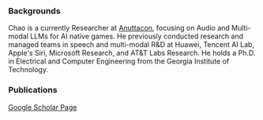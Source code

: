 

### Backgrounds

Chao is a currently Researcher at [Anuttacon](https://www.anuttacon.com/), focusing on Audio and Multi-modal LLMs for AI native games. He previously conducted research and managed teams in speech and multi-modal R&D at Huawei, Tencent AI Lab, Apple's Siri, Microsoft Research, and AT&T Labs Research. He holds a Ph.D. in Electrical and Computer Engineering from the Georgia Institute of Technology. 

### Publications

[Google Scholar Page](https://scholar.google.com/citations?user=pRA19-8AAAAJ&hl=en)  

